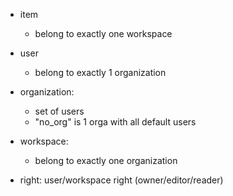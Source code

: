 

* item
    * belong to exactly one workspace

* user
    * belong to exactly 1 organization

* organization:
    * set of users
    * "no_org" is 1 orga with all default users

* workspace:
    * belong to exactly one organization

* right: user/workspace right (owner/editor/reader)